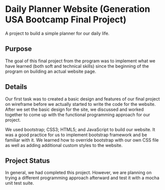 # Daily Planner Website (Generation USA Bootcamp Final Project)

A project to build a simple planner for our daily life.

## Purpose

The goal of this final project from the program was to implement what we have learned (both soft and technical skills) since the beginning of the program on building an actual website page.

## Details

Our first task was to created a basic design and features of our final project on wireframe before we actually started to write the code for the website. After we set the basic design for the site, we discussed and worked together to come up with the functional programming approach for our project.

We used bootstrap; CSS3; HTML5; and JavaScript to build our website. It was a good practice for us to implement bootstrap framework and be familiar with it. We learned how to override bootstrap with our own CSS file as well as adding additional custom styles to the website.

## Project Status

In general, we had completed this project. However, we are planning on trying a different programming approach afterward and test it with a mocha unit test suite.
